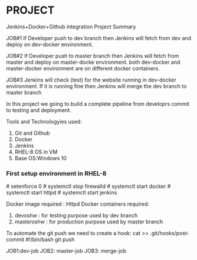 # PROJECT
Jenkins+Docker+Github integration
Project Summary

JOB#1
If Developer push to dev branch then Jenkins will fetch from dev and deploy on dev-docker environment.

JOB#2
If Developer push to master branch then Jenkins will fetch from master and deploy on master-docke environment.
both dev-docker and master-docker environment are on different docker containers.

JOB#3
Jenkins will check (test) for the website running in dev-docker environment. If it is running fine then Jenkins will merge the dev branch to master branch


In this project we going to build a complete pipeline from developrs commit to testing and deployment.

Tools and Technologyies used:
1. Git and Github
2. Docker
3. Jenkins
4. RHEL-8 OS in VM
5. Base OS:Windows 10

<H3>First setup environment in RHEL-8 </H3>
# setenforce 0
# systemctl stop firewalld
# systemctl start docker
# systemctl start httpd
# systemctl start jenkins

Docker image required : Httpd
Docker containers required: 
1. devoshw : for testing purpose used by dev branch
2. masteroshw : for production purpose used by master branch

To automate the git push we need to create a hook:
cat >> .git/hooks/post-commit
#!/bin/bash
git push

JOB1:dev-job
JOB2: master-job
JOB3: merge-job



